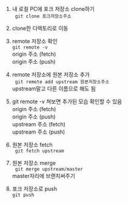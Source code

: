1. 내 로컬 PC에 포크 저장소 clone하기<br>
``` git clone 포크저장소주소```

2. clone한 디렉토리로 이동

3. remote 저장소 확인<br>
```git remote -v```<br>
origin 주소 (fetch)<br>
origin 주소 (push)

4. remote 저장소에 원본 저장소 추가<br>
``` git remote add upstream 원본저장소주소```<br>
upstream말고 다른 이름으로 해도 됨

5. git remote -v 쳐보면 추가된 모습 확인할 수 있음<br>
origin 주소 (fetch)<br>
origin 주소 (push)<br>
upstream 주소 (fetch)<br>
upstream 주소 (push)

6. 원본 저장소 fetch<br>
``` git fetch upstream```

7. 원본 저장소 merge<br>
``` git merge upstream/master```<br>
master자리에 브랜치써주기

8. 포크 저장소로 push<br>
```git push```
